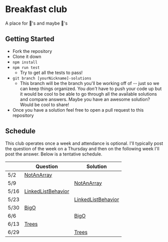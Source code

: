 # Breakfast club

A place for 🍩's and maybe 🍰's

## Getting Started

- Fork the repository
- Clone it down
- `npm install`
- `npm run test`
  - Try to get all the tests to pass!
- `git branch [yourNickname]-solutions`
  - This branch will be the branch you'll be working off of -- just so we can keep things organized. You *don't* have to push your code up but it would be cool to be able to go through all the available solutions and compare answers. Maybe you have an awesome solution? Would be cool to share!
- Once you have a solution feel free to open a pull request to this repository

## Schedule

This club operates once a week and attendance is optional. I'll typically post the question of the week on a Thursday and then on the following week I'll post the answer. Below is a tentative schedule.

|      |   Question | Solution |
|------|------------|----------|
| 5/2  | [NotAnArray](https://github.com/jasonly/breakfast-club/blob/master/01-not-an-array.js) |            |
| 5/9  |            | [NotAnArray](https://github.com/jasonly/breakfast-club/blob/solutions/01-not-an-array.js) |
| 5/16 | [LinkedListBehavior](#) |            |
| 5/23 |          | [LinkedListBehavior](#) |
| 5/30 | [BigO](#) |            |
| 6/6  |          | [BigO](#) |
| 6/13 | [Trees](#) |            |
| 6/29  |          | [Trees](#) |
